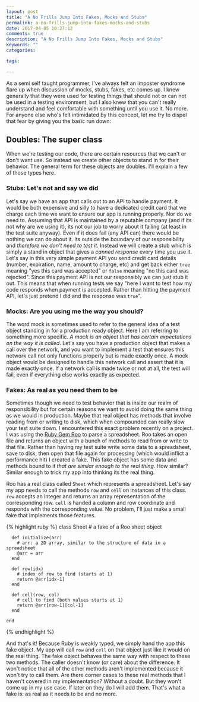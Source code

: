 ```yaml
---
layout: post
title: "A No Frills Jump Into Fakes, Mocks and Stubs"
permalink: a-no-frills-jump-into-fakes-mocks-and-stubs
date: 2017-04-05 10:27:12
comments: true
description: "A No Frills Jump Into Fakes, Mocks and Stubs"
keywords: ""
categories:

tags:

---
```


As a semi self taught programmer, I've always felt an imposter syndrome flare up when discussion of mocks, stubs, fakes, etc comes up. I knew generally that they were used for testing things that should not or can not be used in a testing environment, but I also knew that you can't really understand and feel comfortable with something until you use it. No more. For anyone else who's felt intimidated by this concept, let me try to dispel that fear by giving you the basic run down:

## Doubles: The super class

When we're testing our code, there are certain resources that we can't or don't want use. So instead we create other objects to stand in for their behavior. The general term for these objects are doubles. I'll explain a few of those types here.

### Stubs: Let's not and say we did
Let's say we have an app that calls out to an API to handle payment. It would be both expensive and silly to have a dedicated credit card that we charge each time we want to ensure our app is running properly. Nor do we need to. Assuming that API is maintained by a reputable company (and if its not why are we using it), its not our job to worry about it failing (at least in the test suite anyway). Even if it does fail (any API can) there would be nothing we can do about it. Its outside the boundary of our responsibility and _therefore we don't need to test it_. Instead we will create a stub which is simply a stand in object that gives a _canned response_ every time you use it. Let's say in this very simple payment API you send credit card details (number, expiration, name, amount to charge, etc) and get back either `true` meaning "yes this card was accepted" or `false` meaning "no this card was rejected". Since this payment API is not our responsibly we can just stub it out. This means that when running tests we say "here I want to test how my code responds when payment is accepted. Rather than hitting the payment API, let's just pretend I did and the response was `true`".

### Mocks: Are you using me the way you should?

The word mock is sometimes used to refer to the general idea of a test object standing in for a production ready object. Here I am referring to something more specific. _A mock is an object that has certain expectations on the way it is called_. Let's say you have a production object that makes a call over the network, and you want to implement a test that ensures this network call not only functions properly but is made exactly once. A mock object would be designed to handle this network call and assert that it is made exactly once. If a network call is made twice or not at all, the test will fail, even if everything else works exactly as expected.

### Fakes: As real as you need them to be

Sometimes though we need to test behavior that is inside our realm of  responsibility but for certain reasons we want to avoid doing the same thing as we would in production. Maybe that real object has methods that involve reading from or writing to disk, which when compounded can really slow your test suite down. I encountered this exact problem recently on a project. I was using the [Ruby Gem Roo](https://rubygems.org/gems/roo/versions/2.7.1) to parse a spreadsheet. Roo takes an open file and returns an object with a bunch of methods to read from or write to that file. Rather than having my test suite write some data to a spreadsheet, save to disk, then open that file again for processing (which would inflict a performance hit) I created a fake. This fake object has some data and methods bound to it _that are similar enough to the real thing_. How similar? Similar enough to trick my app into thinking its the real thing.

Roo has a real class called `Sheet` which represents a spreadsheet. Let's say my app needs to call the methods `row` and `cell` on instances of this class. `row` accepts an integer and returns an array representation of the corresponding row. `cell` is handed a column and row coordinate and responds with the corresponding value. No problem, I'll just make a small fake that implements those features.

{% highlight ruby %}
    class Sheet
      # a fake of a Roo sheet object

      def initialize(arr)
        # arr: a 2D array, similar to the structure of data in a spreadsheet
        @arr = arr
      end

      def row(idx)
        # index of row to find (starts at 1)
        return @arr[idx-1]
      end

      def cell(row, col)
        # cell to find (both values starts at 1)
        return @arr[row-1][col-1]
      end

    end

{% endhighlight %}

And that's it! Because Ruby is weakly typed, we simply hand the app this fake object. My app will call `row` and `cell` on that object just like it would on the real thing. The fake object behaves the same way with respect to these two methods. The caller doesn't know (or care) about the difference. It won't notice that all of the other methods aren't implemented because it won't try to call them. Are there corner cases to these real methods that I haven't covered in my implementation? Without a doubt. But they won't come up in my use case. If later on they do I will add them. That's what a fake is: as real as it needs to be and no more.
